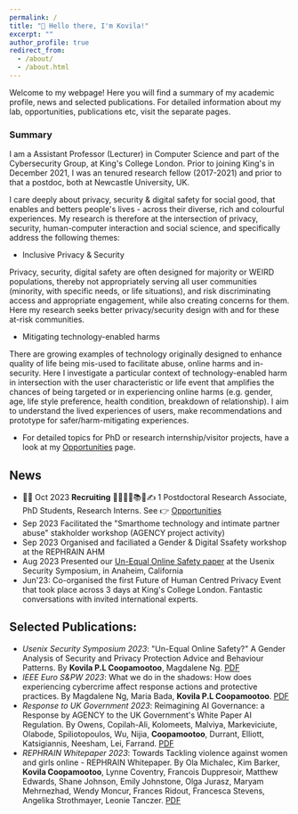 ```yaml
---
permalink: /
title: "👋 Hello there, I'm Kovila!"
excerpt: ""
author_profile: true
redirect_from: 
  - /about/
  - /about.html
---
```


Welcome to my webpage! Here you will find a summary of my academic profile, news and selected publications. For detailed information about my lab, opportunities, publications etc, visit the separate pages.

### Summary 
I am a Assistant Professor (Lecturer) in Computer Science and part of the Cybersecurity Group, at King's College London. Prior to joining King's in December 2021, I was an tenured research fellow (2017-2021) and prior to that a postdoc, both at Newcastle University, UK.

I care deeply about privacy, security & digital safety for social good, that enables and betters people's lives - across their diverse, rich and colourful experiences. My research is therefore at the intersection of privacy, security, human-computer interaction and social science, and specifically address the following themes: 

* Inclusive Privacy & Security

Privacy, security, digital safety are often designed for majority or WEIRD populations, thereby not appropriately serving all user communities (minority, with specific needs, or life situations), and risk discriminating access and appropriate engagement, while also creating concerns for them. Here my research seeks better privacy/security design with and for these at-risk communities.

* Mitigating technology-enabled harms

There are growing examples of technology originally designed to enhance quality of life being mis-used to facilitate abuse, online harms and in-security. Here I investigate a particular context of technology-enabled harm in intersection with the user characteristic or life event that amplifies the chances of being targeted or in experiencing online harms (e.g. gender, age, life style preference, health condition, breakdown of relationship). I aim to understand the lived experiences of users, make recommendations and prototype for safer/harm-mitigating experiences.

* For detailed topics for PhD or research internship/visitor projects, have a look at my [Opportunities](https://kovilacoops.github.io/opportunities/) page.

News
---
* 📢🔔 Oct 2023 **Recruiting** 👩‍🎓🧑‍🎓📚💼✍️ 1 Postdoctoral Research Associate, PhD Students, Research Interns. See 👉 [Opportunities](https://kovilacoops.github.io/opportunities/)
* Sep 2023 Facilitated the "Smarthome technology and intimate partner abuse" stakholder workshop (AGENCY project activity)
* Sep 2023 Organised and faciliated a Gender & Digital Ssafety workshop at the REPHRAIN AHM
* Aug 2023 Presented our [Un-Equal Online Safety paper](https://www.usenix.org/system/files/usenixsecurity23-coopamootoo.pdf) at the Usenix Security Symposium, in Anaheim, California
* Jun'23: Co-organised the first Future of Human Centred Privacy Event that took place across 3 days at King's College London. Fantastic conversations with invited international experts.

Selected Publications: 
---
* _Usenix Security Symposium 2023_: "Un-Equal Online Safety?" A Gender Analysis of Security and Privacy Protection Advice and Behaviour Patterns. By **Kovila P.L Coopamootoo**, Magdalene Ng. [PDF](https://www.usenix.org/system/files/usenixsecurity23-coopamootoo.pdf)
* *IEEE Euro S&PW 2023*: What we do in the shadows: How does experiencing cybercrime affect response actions and protective practices. By Magdalene Ng, Maria Bada, **Kovila P.L Coopamootoo**. [PDF](https://www.computer.org/csdl/proceedings-article/eurospw/2023/272000a659/1OFtg2LeCI0)
* *Response to UK Government 2023*: Reimagining AI Governance: a Response by AGENCY to the UK Government's White Paper AI Regulation. By Owens, Copilah-Ali, Kolomeets, Malviya, Markeviciute, Olabode, Spiliotopoulos, Wu, Nijia, **Coopamootoo**, Durrant, Elliott, Katsigiannis, Neesham, Lei, Farrand. [PDF](https://ssrn.com/abstract=4551757)
* *REPHRAIN Whitepaper 2023*: Towards Tackling violence against women and girls online - REPHRAIN Whitepaper. By Ola Michalec, Kim Barker, **Kovila Coopamootoo**, Lynne Coventry, Francois Duppresoir, Matthew Edwards, Shane Johnson, Emily Johnstone, Olga Jurasz, Maryam Mehrnezhad, Wendy Moncur, Frances Ridout, Francesca Stevens, Angelika Strothmayer, Leonie Tanczer. [PDF](https://oro.open.ac.uk/92708/1/REPHRAIN%20%282023%29%20Research-Agenda-Report-Towards-a-research-agenda-tackling-violence-against-women-and-girls-online.pdf)






